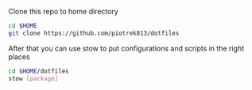 Clone this repo to home directory 

```bash
cd $HOME
git clone https://github.com/piotrek813/dotfiles
```

After that you can use stow to put configurations and scripts in the right places
```bash
cd $HOME/dotfiles
stow [package]
```
